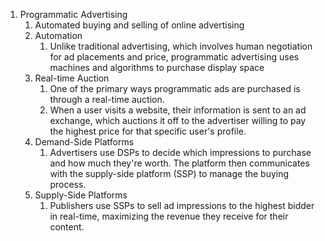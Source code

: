 
1. Programmatic Advertising 
	1. Automated buying and selling of online advertising
	2. Automation
		1. Unlike traditional advertising, which involves human negotiation for ad placements and price, programmatic advertising uses machines and algorithms to purchase display space
	3. Real-time Auction
		1. One of the primary ways programmatic ads are purchased is through a real-time auction.
		2. When a user visits a website, their information is sent to an ad exchange, which auctions it off to the advertiser willing to pay the highest price for that specific user's profile.
	4. Demand-Side Platforms
		1. Advertisers use DSPs to decide which impressions to purchase and how much they're worth. The platform then communicates with the supply-side platform (SSP) to manage the buying process.
	5. Supply-Side Platforms
		1. Publishers use SSPs to sell ad impressions to the highest bidder in real-time, maximizing the revenue they receive for their content. 